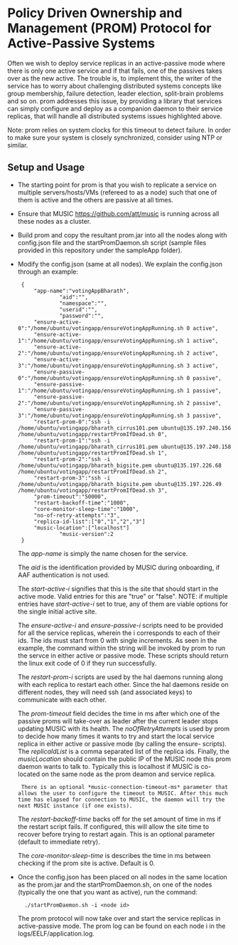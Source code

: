 
# Policy Driven Ownership and Management (PROM) Protocol for Active-Passive Systems 

Often we wish to deploy service replicas in an active-passive mode where there is only one active service and if that fails, one of the passives takes over as the new active. The trouble is, to implement this, the writer of the service has to worry about challenging distributed systems concepts like group membership, failure detection, leader election, split-brain problems and so on. prom addresses this issue, by providing a library that services can simply configure and deploy as a companion daemon to their service replicas, that will handle all distributed systems issues highlighted above. 

Note: prom relies on system clocks for this timeout to detect failure. In order to make sure your system is closely synchronized, consider using NTP or similar.


<a name="local-install"> 

## Setup and Usage

</a>

- The starting point for prom is that you wish to replicate a service on multiple servers/hosts/VMs (refereed to as a node) such that one of them is active and the others are passive at all times. 
- Ensure that MUSIC <a href="">https://github.com/att/music</a> is running across all these nodes as a cluster. 
-  Build prom and copy the resultant prom.jar into all the nodes along with config.json file and the startPromDaemon.sh script (sample files provided in this repository under the sampleApp folder). 
-  Modify the config.json (same at all nodes). We explain the config.json through an example: 
		
		
		{
		    "app-name":"votingAppBharath",
                    "aid":"",
                    "namespace":"",
                    "userid":"",
                    "password":"",
		    "ensure-active-0":"/home/ubuntu/votingapp/ensureVotingAppRunning.sh 0 active",
		    "ensure-active-1":"/home/ubuntu/votingapp/ensureVotingAppRunning.sh 1 active",
		    "ensure-active-2":"/home/ubuntu/votingapp/ensureVotingAppRunning.sh 2 active",
		    "ensure-active-3":"/home/ubuntu/votingapp/ensureVotingAppRunning.sh 3 active",
		    "ensure-passive-0":"/home/ubuntu/votingapp/ensureVotingAppRunning.sh 0 passive",
		    "ensure-passive-1":"/home/ubuntu/votingapp/ensureVotingAppRunning.sh 1 passive",
		    "ensure-passive-2":"/home/ubuntu/votingapp/ensureVotingAppRunning.sh 2 passive",
		    "ensure-passive-3":"/home/ubuntu/votingapp/ensureVotingAppRunning.sh 3 passive",
		    "restart-prom-0":"ssh -i /home/ubuntu/votingapp/bharath_cirrus101.pem ubuntu@135.197.240.156 /home/ubuntu/votingapp/restartPromIfDead.sh 0",
		    "restart-prom-1":"ssh -i /home/ubuntu/votingapp/bharath_cirrus101.pem ubuntu@135.197.240.158 /home/ubuntu/votingapp/restartPromIfDead.sh 1",
		    "restart-prom-2":"ssh -i /home/ubuntu/votingapp/bharath_bigsite.pem ubuntu@135.197.226.68 /home/ubuntu/votingapp/restartPromIfDead.sh 2",
		    "restart-prom-3":"ssh -i /home/ubuntu/votingapp/bharath_bigsite.pem ubuntu@135.197.226.49 /home/ubuntu/votingapp/restartPromIfDead.sh 3",
		    "prom-timeout":"50000",
		    "restart-backoff-time":"1000",
		    "core-monitor-sleep-time":"1000",
		    "no-of-retry-attempts":"3",
		    "replica-id-list":["0","1","2","3"]
		    "music-location":["localhost"]
                    "music-version":2
		} 
	The *app-name*	 is simply the name chosen for the service. 

	The *aid* is the identification provided by MUSIC during onboarding, if AAF authentication is not used.
	
	The *start-active-i* signifies that this is the site that should start in the active mode. Valid entries for this are "true" or "false". NOTE: if multiple entries have *start-active-i* set to true, any of them are viable options for the single initial active site.
	
	The *ensure-active-i* and *ensure-passive-i* scripts need to be provided for 	all the service replicas, wherein the i corresponds to each of their ids. 	The ids must start from 0 with single increments. As seen in the example, 	the command within the string will be invoked by prom to run the servce in 	either active or passive mode. These scripts should return the linux exit 	code of 0 if they run successfully. 
	
	The *restart-prom-i* scripts are used by the hal daemons running along with 	each replica to restart each other. Since the hal daemons reside on 	different nodes, they will need ssh (and associated keys) to communicate 	with each other. 
	
	The *prom-timeout* field decides the time in ms after which one of the passive proms 	will take-over as leader after the current leader stops updating MUSIC with 	its health. The *noOfRetryAttempts* is used by prom to decide how many times 	it wants to try and start the local service replica in either active or 	passive mode (by calling the ensure- scripts). The *replicaIdList* is a 	comma separated list of the replica 	ids. Finally, the *musicLocation* should 	contain the public IP of the MUSIC 	node this prom daemon wants to talk to. 	Typically this is localhost if MUSIC is co-located on the same node as the 	prom deamon and service replica. 

        There is an optional *music-connection-timeout-ms* parameter that allows the user to configure the timeout to MUSIC. After this much time has elapsed for connection to MUSIC, the daemon will try the next MUSIC instance (if one exists).
	
	The *restart-backoff-time* backs off for the set amount of time in ms if the restart script fails. If configured, this will allow the site time to recover before trying to restart again. This is an optional parameter (default to immediate retry).
	
	The *core-monitor-sleep-time* is describes the time in ms between checking if the prom site is active. Default is 0.
		
- Once the config.json has been placed on all nodes in the same location as the prom.jar and the startPromDaemon.sh, on one of the nodes (typically the one that you want as active), run the command:

		./startPromDaemon.sh -i <node id>
		
	The prom protocol will now take over and start the service replicas in active-passive mode. The prom log can be found on each node i in the logs/EELF/application.log. 
